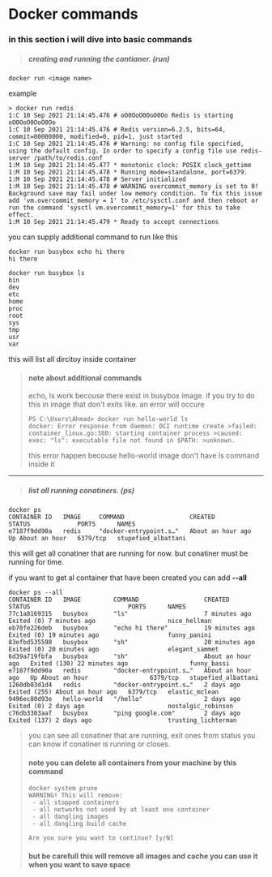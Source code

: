 <!-- @format -->

# Docker commands


### in this section i will dive into basic commands


> ##### creating and running the contianer. (run)

```
docker run <image name>
```

example
```
> docker run redis
1:C 10 Sep 2021 21:14:45.476 # oO0OoO0OoO0Oo Redis is starting oO0OoO0OoO0Oo
1:C 10 Sep 2021 21:14:45.476 # Redis version=6.2.5, bits=64, commit=00000000, modified=0, pid=1, just started
1:C 10 Sep 2021 21:14:45.476 # Warning: no config file specified, using the default config. In order to specify a config file use redis-server /path/to/redis.conf
1:M 10 Sep 2021 21:14:45.477 * monotonic clock: POSIX clock_gettime
1:M 10 Sep 2021 21:14:45.478 * Running mode=standalone, port=6379.
1:M 10 Sep 2021 21:14:45.478 # Server initialized
1:M 10 Sep 2021 21:14:45.478 # WARNING overcommit_memory is set to 0! Background save may fail under low memory condition. To fix this issue add 'vm.overcommit_memory = 1' to /etc/sysctl.conf and then reboot or run the command 'sysctl vm.overcommit_memory=1' for this to take effect.
1:M 10 Sep 2021 21:14:45.479 * Ready to accept connections
```

you can supply additional command to run like this 
```
docker run busybox echo hi there
hi there
```

```
docker run busybox ls
bin
dev
etc
home
proc
root
sys
tmp
usr
var
```
this will list all dircitoy inside container

> #### note about additional commands
> echo, ls work becouse there exist in  busybox image.
> if you try to do this in image that don't exits like.
> an error will occure
>
>```
>PS C:\Users\Ahmad> docker run hello-world ls
>docker: Error response from daemon: OCI runtime create >failed: container_linux.go:380: starting container process >caused: exec: "ls": executable file not found in $PATH: >unknown.
>```
> this error happen becouse hello-world image don't have ls command inside it

----
> ##### list all running conatiners. (ps)

```
docker ps
CONTAINER ID   IMAGE     COMMAND                  CREATED             STATUS             PORTS      NAMES
e7187f9dd90a   redis     "docker-entrypoint.s…"   About an hour ago   Up About an hour   6379/tcp   stupefied_albattani
```

this will get all conatiner that are running for now.
but conatiner must be running for time.

if you want to get al container that have been created you can add **--all**
```
docker ps --all
CONTAINER ID   IMAGE         COMMAND                  CREATED             STATUS                           PORTS      NAMES
77c1a8169315   busybox       "ls"                     7 minutes ago       Exited (0) 7 minutes ago                    nice_hellman
eb70fe226deb   busybox       "echo hi there"          19 minutes ago      Exited (0) 19 minutes ago                   funny_panini
83efbd535598   busybox       "sh"                     20 minutes ago      Exited (0) 20 minutes ago                   elegant_sammet
6d39a719fbfa   busybox       "sh"                     About an hour ago   Exited (130) 22 minutes ago                 funny_bassi
e7187f9dd90a   redis         "docker-entrypoint.s…"   About an hour ago   Up About an hour                 6379/tcp   stupefied_albattani
1260db03d1d4   redis         "docker-entrypoint.s…"   2 days ago          Exited (255) About an hour ago   6379/tcp   elastic_mclean
9496ec80d93e   hello-world   "/hello"                 2 days ago          Exited (0) 2 days ago                       nostalgic_robinson
c76db3303aaf   busybox       "ping google.com"        2 days ago          Exited (137) 2 days ago                     trusting_lichterman
```

> you can see all conatiner that are running, exit ones from status you can know if conatiner is running or closes.
> #### note you can delete all containers from your machine by this command
> ```
>docker system prune
>WARNING! This will remove:
>  - all stopped containers
>  - all networks not used by at least one container
>  - all dangling images
>  - all dangling build cache
>
> Are you sure you want to continue? [y/N]
>```
> #### but be carefull this will remove all images and cache you can use it  when you want to save space